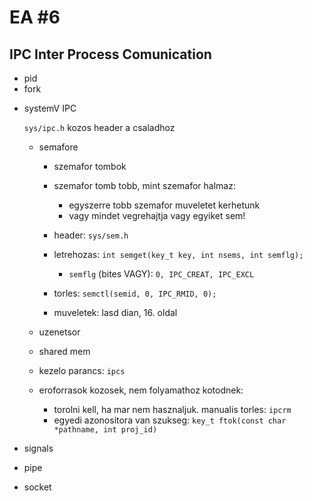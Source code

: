 # EA #6

## IPC Inter Process Comunication

+ pid
+ fork

- systemV IPC

    `sys/ipc.h` kozos header a csaladhoz
    - semafore
        - szemafor tombok
        - szemafor tomb tobb, mint szemafor halmaz:
            - egyszerre tobb szemafor muveletet kerhetunk
            - vagy mindet vegrehajtja vagy egyiket sem!
        - header: `sys/sem.h`
        - letrehozas: `int semget(key_t key, int nsems, int semflg);`
            - `semflg` (bites VAGY): `0, IPC_CREAT, IPC_EXCL`
        - torles: `semctl(semid, 0, IPC_RMID, 0);`

        - muveletek: lasd dian, 16. oldal
    - uzenetsor
    - shared mem
    - kezelo parancs: `ipcs`

    - eroforrasok kozosek, nem folyamathoz kotodnek:
        - torolni kell, ha mar nem hasznaljuk. manualis torles: `ipcrm`
        - egyedi azonositora van szukseg: `key_t ftok(const char *pathname, int proj_id)`

- signals
- pipe
- socket
